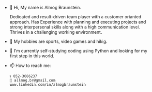 - 👋 Hi, My name is Almog Braunstein.

     Dedicated and result-driven team player with a customer orianted approach.
     Has Experience with planning and executing projects and strong interpersonal skills along with a high communication level.
     Thrives in a challenging working environment.
- 👀 My hobbies are sports, video games and hikig.
- 🌱 I'm currently self-studying coding using Python and looking for my first step in this world.
- 📫 How to reach me:

      📞 052-3666237
      📧 allmog.br@gmail.com
      www.linkedin.com/in/almogbraunstein



<!---
AlmogBr/AlmogBr is a ✨ special ✨ repository because its `README.md` (this file) appears on your GitHub profile.
You can click the Preview link to take a look at your changes.
--->
